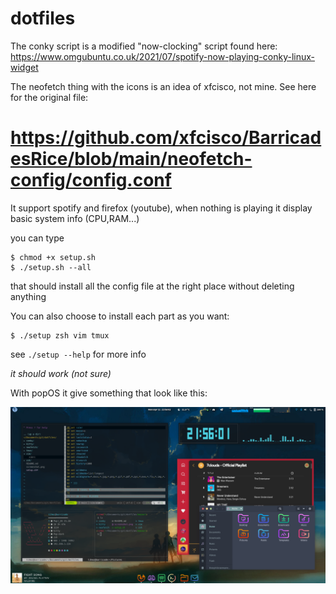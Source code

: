 # dotfiles

The conky script is a modified "now-clocking" script found here:
https://www.omgubuntu.co.uk/2021/07/spotify-now-playing-conky-linux-widget

The neofetch thing with the icons is an idea of xfcisco, not mine. See here for the original file:
# https://github.com/xfcisco/BarricadesRice/blob/main/neofetch-config/config.conf

It support spotify and firefox (youtube), when nothing is playing it display basic system info (CPU,RAM...)

you can type
```
$ chmod +x setup.sh
$ ./setup.sh --all
```
that should install all the config file at the right place without deleting anything

You can also choose to install each part as you want:
```
$ ./setup zsh vim tmux
```

see `./setup --help` for more info

*it should work (not sure)*

With popOS it give something that look like this:

![screenshot](screenshot.png)
